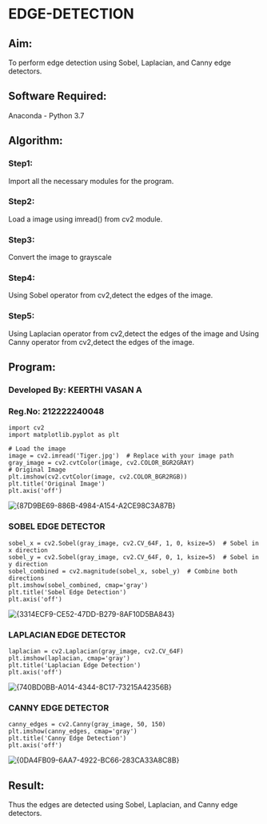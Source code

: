 # EDGE-DETECTION
## Aim:
To perform edge detection using Sobel, Laplacian, and Canny edge detectors.

## Software Required:
Anaconda - Python 3.7

## Algorithm:
### Step1:
Import all the necessary modules for the program.

### Step2:
Load a image using imread() from cv2 module.

### Step3:
Convert the image to grayscale

### Step4:
Using Sobel operator from cv2,detect the edges of the image.

### Step5:

Using Laplacian operator from cv2,detect the edges of the image and Using Canny operator from cv2,detect the edges of the image.

## Program:
### Developed By: KEERTHI VASAN A
### Reg.No: 212222240048
```
import cv2
import matplotlib.pyplot as plt

# Load the image
image = cv2.imread('Tiger.jpg')  # Replace with your image path
gray_image = cv2.cvtColor(image, cv2.COLOR_BGR2GRAY)
# Original Image
plt.imshow(cv2.cvtColor(image, cv2.COLOR_BGR2RGB))
plt.title('Original Image')
plt.axis('off')
```
![{87D9BE69-886B-4984-A154-A2CE98C3A87B}](https://github.com/user-attachments/assets/7b29871d-f588-4133-9910-9b04b371b906)

### SOBEL EDGE DETECTOR
```
sobel_x = cv2.Sobel(gray_image, cv2.CV_64F, 1, 0, ksize=5)  # Sobel in x direction
sobel_y = cv2.Sobel(gray_image, cv2.CV_64F, 0, 1, ksize=5)  # Sobel in y direction
sobel_combined = cv2.magnitude(sobel_x, sobel_y)  # Combine both directions
plt.imshow(sobel_combined, cmap='gray')
plt.title('Sobel Edge Detection')
plt.axis('off')
```
![{3314ECF9-CE52-47DD-B279-8AF10D5BA843}](https://github.com/user-attachments/assets/468c35c1-f2dc-45c1-8c1f-bd0a46aeb38f)
### LAPLACIAN EDGE DETECTOR
```
laplacian = cv2.Laplacian(gray_image, cv2.CV_64F)
plt.imshow(laplacian, cmap='gray')
plt.title('Laplacian Edge Detection')
plt.axis('off')
```
![{740BD0BB-A014-4344-8C17-73215A42356B}](https://github.com/user-attachments/assets/881423b0-3f54-46ab-b1c2-11d7e9e86024)
### CANNY EDGE DETECTOR
```
canny_edges = cv2.Canny(gray_image, 50, 150)
plt.imshow(canny_edges, cmap='gray')
plt.title('Canny Edge Detection')
plt.axis('off')  
```
![{0DA4FB09-6AA7-4922-BC66-283CA33A8C8B}](https://github.com/user-attachments/assets/a4af101d-f607-46e0-98d4-a4e5cbab4bee)

## Result:
Thus the edges are detected using Sobel, Laplacian, and Canny edge detectors.
